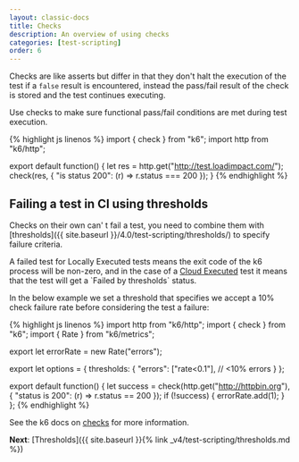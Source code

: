 ```yaml
---
layout: classic-docs
title: Checks
description: An overview of using checks
categories: [test-scripting]
order: 6
---
```


Checks are like asserts but differ in that they don't halt the execution of the test if a `false` result is encountered, instead the pass/fail result of the check is stored and the test continues executing.

Use checks to make sure functional pass/fail conditions are met during test execution.

{% highlight js linenos %}
import { check } from "k6";
import http from "k6/http";

export default function() {
  let res = http.get("http://test.loadimpact.com/");
  check(res, {
    "is status 200": (r) => r.status === 200
  });
}
{% endhighlight %}

## Failing a test in CI using thresholds
Checks on their own can' t fail a test, you need to combine them with [thresholds]({{ site.baseurl }}/4.0/test-scripting/thresholds/) to specify failure criteria.

<div class="callout callout-warning" role="alert">
    A failed test for Locally Executed tests means the exit code of the k6 process will be non-zero, and in the case of a <a href="/4.0/test-running/cloud-execution/" class="alert-link">Cloud Executed</a> test it means that the test will get a `Failed by thresholds` status.
</div>

In the below example we set a threshold that specifies we accept a 10% check failure rate before considering the test a failure:

{% highlight js linenos %}
import http from "k6/http";
import { check } from "k6";
import { Rate } from "k6/metrics";

export let errorRate = new Rate("errors");

export let options = {
    thresholds: {
        "errors": ["rate<0.1"], // <10% errors
   }
};

export default function() {
    let success = check(http.get("http://httpbin.org"), {
        "status is 200": (r) => r.status == 200
    });
    if (!success) {
        errorRate.add(1);
    }
};
{% endhighlight %}

See the k6 docs on [checks](https://docs.k6.io/docs/checks) for more information.

**Next**: [Thresholds]({{ site.baseurl }}{% link _v4/test-scripting/thresholds.md %})
